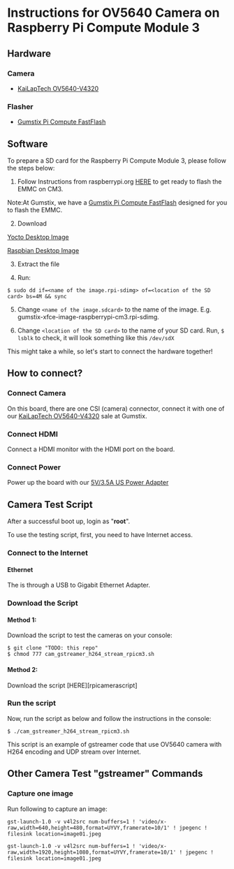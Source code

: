 # Instructions for OV5640 Camera on Raspberry Pi Compute Module 3

## Hardware
### Camera
- [KaiLapTech OV5640-V4320]
### Flasher
- [Gumstix Pi Compute FastFlash]
## Software
To prepare a SD card for the Raspberry Pi Compute Module 3, please follow the steps below:

1. Follow Instructions from raspberrypi.org [HERE][Instructions] to get ready to flash the EMMC on CM3.

Note:At Gumstix, we have a [Gumstix Pi Compute FastFlash] designed for you to flash the EMMC.

2. Download 

[Yocto Desktop Image][YoctoDesktopimage]

[Raspbian Desktop Image][RaspbianDesktopimage]

3. Extract the file 

4. Run:
```
$ sudo dd if=<name of the image.rpi-sdimg> of=<location of the SD card> bs=4M && sync
```
5. Change `<name of the image.sdcard>` to the name of the image. E.g. gumstix-xfce-image-raspberrypi-cm3.rpi-sdimg.

6. Change `<location of the SD card>` to the name of your SD card. Run, `$ lsblk` to check, it will look something like this `/dev/sdX`

This might take a while, so let's start to connect the hardware together!
## How to connect?

### Connect Camera

On this board, there are one CSI (camera) connector, connect it with one of our [KaiLapTech OV5640-V4320] sale at Gumstix.

### Connect HDMI

Connect a HDMI monitor with the HDMI port on the board.

### Connect Power
Power up the board with our [5V/3.5A US Power Adapter]

## Camera Test Script
After a successful boot up, login as "**root**".

To use the testing script, first, you need to have Internet access.
### Connect to the Internet
#### Ethernet
The  is through a USB to Gigabit Ethernet Adapter. 

### Download the Script
#### Method 1: 
Download the script to test the cameras on your console:
```
$ git clone "TODO: this repo"
$ chmod 777 cam_gstreamer_h264_stream_rpicm3.sh
```
#### Method 2:
Download the script [HERE][rpicamerascript]

### Run the script
Now, run the script as below and follow the instructions in the console:
```
$ ./cam_gstreamer_h264_stream_rpicm3.sh
```
This script is an example of gstreamer code that use OV5640 camera with H264 encoding and UDP stream over Internet.

## Other Camera Test "gstreamer" Commands
### Capture one image

Run following to capture an image:
```
gst-launch-1.0 -v v4l2src num-buffers=1 ! 'video/x-raw,width=640,height=480,format=UYVY,framerate=10/1' ! jpegenc ! filesink location=image01.jpeg

gst-launch-1.0 -v v4l2src num-buffers=1 ! 'video/x-raw,width=1920,height=1080,format=UYVY,framerate=10/1' ! jpegenc ! filesink location=image01.jpeg
```

[YoctoDesktopimage]:https://gumstix-yocto.s3.amazonaws.com/2018-04-21/raspberrypi-cm3/rocko/gumstix-xfce-image-raspberrypi-cm3.rpi-sdimg.xz
[RaspbianDesktopimage]:https://gumstix-raspbian.s3.amazonaws.com/2018-04-24/raspberrypi-cm3/rpi-4.14.y/2018-04-18-raspbian-stretch.img.xz
[KaiLapTech OV5640-V4320]:https://store.gumstix.com/cameras-displays-gps/cameras/klt-ov5640.html
[Geppetto]:https://geppetto.gumstix.com
[OV5640 CSI-2 Test Board]:https://geppetto.gumstix.com/#!/design/2077
[5V/3.5A US Power Adapter]:https://store.gumstix.com/accessories/wall-adapters/5v35a-us-power-adapter.html
[Gumstix Pi Compute FastFlash]:https://store.gumstix.com/raspberry-pi-cm-fast-flash.html
[Instructions]:https://www.raspberrypi.org/documentation/hardware/computemodule/cm-emmc-flashing.md

